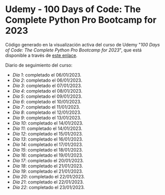 # Udemy - 100 Days of Code: The Complete Python Pro Bootcamp for 2023

Código generado en la visualización activa del curso de Udemy "*100 Days of Code: The Complete Python Pro Bootcamp for 2023*", que está disponible a través de [este enlace](https://www.udemy.com/course/100-days-of-code/).

Diario de seguimiento del curso:
- *Día 1*: completado el 06/01/2023.
- *Día 2*: completado el 06/01/2023.
- *Día 3*: completado el 07/01/2023.
- *Día 4*: completado el 08/01/2023.
- *Día 5*: completado el 09/01/2023.
- *Día 6*: completado el 10/01/2023.
- *Día 7*: completado el 11/01/2023.
- *Día 8*: completado el 12/01/2023.
- *Día 9*: completado el 13/01/2023.
- *Día 10*: completado el 14/01/2023.
- *Día 11*: completado el 14/01/2023.
- *Día 12*: completado el 15/01/2023.
- *Día 13*: completado el 16/01/2023.
- *Día 14*: completado el 17/01/2023.
- *Día 15*: completado el 18/01/2023.
- *Día 16*: completado el 19/01/2023.
- *Día 17*: completado el 20/01/2023.
- *Día 18*: completado el 21/01/2023.
- *Día 19*: completado el 21/01/2023.
- *Día 20*: completado el 22/01/2023.
- *Día 21*: completado el 22/01/2023.
- *Día 22*: completado el 23/01/2023.